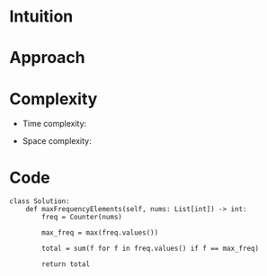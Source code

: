 # Intuition

<!-- Describe your first thoughts on how to solve this problem. -->

# Approach

<!-- Describe your approach to solving the problem. -->

# Complexity

- Time complexity:
<!-- Add your time complexity here, e.g. $$O(n)$$ -->

- Space complexity:
<!-- Add your space complexity here, e.g. $$O(n)$$ -->

# Code

```python3 []
class Solution:
    def maxFrequencyElements(self, nums: List[int]) -> int:
        freq = Counter(nums)

        max_freq = max(freq.values())

        total = sum(f for f in freq.values() if f == max_freq)

        return total
```
